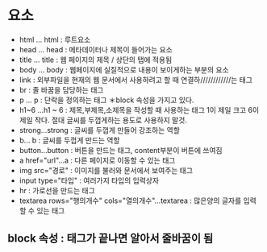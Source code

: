 # 요소
- html ... html : 루트요소
- head ... head : 메타데이터나 제목이 들어가는 요소
- title ... title : 웹 페이지의 제목 / 상단의 탭에 적용됨
- body ... body : 웹페이지에 실질적으로 내용이 보이게하는 부분의 요소
- link : 외부파일을 현재의 웹 문서에서 사용하려고 할 때 연결하////////////는 태그
- br : 줄 바꿈을 담당하는 태그
- p ... p : 단락을 정의하는 태그 ＊block 속성을 가지고 있다.
- h1~6 ...h1 ~ 6 : 제목,부제목,소제목을 작성할 때 사용하는 태그 1이 제일 크고 6이 제일 작다. 절대 글씨를 두껍게하는 용도로 사용하지 말것.
- strong...strong : 글씨를 두껍게 만들어 강조하는 역할
- b... b : 글씨를 두껍게 만드는 역할
- button...button : 버튼을 만드는 태그, content부분이 버튼에 쓰여짐
- a href="url"...a : 다른 페이지로 이동할 수 있는 태그
- img src="경로" : 이미지를 불러와 문서에서 보여주는 태그
- input type="타입" : 여러가지 타입의 입력상자
- hr : 가로선을 만드는 태그
- textarea rows="행의개수" cols="열의개수"...textarea : 많은양의 글자를 입력할 수 있는 태그
## block 속성 : 태그가 끝나면 알아서 줄바꿈이 됨
